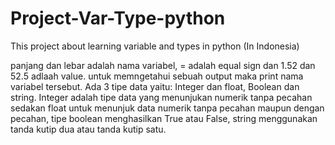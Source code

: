 # Project-Var-Type-python
This project about learning variable and types in python (In Indonesia)

panjang dan lebar adalah nama variabel, = adalah equal sign dan 1.52 dan 52.5 adlaah value. untuk memngetahui sebuah output maka print nama variabel tersebut.
Ada 3 tipe data yaitu: Integer dan float, Boolean dan string.
Integer adalah tipe data yang menunjukan numerik tanpa pecahan sedakan float untuk menunjuk data numerik tanpa pecahan maupun dengan pecahan, tipe boolean menghasilkan True atau False, string menggunakan tanda kutip dua atau tanda kutip satu.
